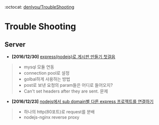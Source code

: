 :octocat: [denlyou/TroubleShooting](https://github.com/denlyou/TroubleShooting)
# Trouble Shooting

## Server

- **[2016/12/30]** [express(nodejs)로 게시판 만들기 첫걸음](nodejs/firstboard.md)
> - mysql 모듈 연동
>  - connection pool로 설정
>  - golbal하게 사용하는 방법
> - post로 보낸 요청의 param들은 어디로 들어오지?
> -  Can't set headers after they are sent. 문제


- **[2016/12/23]** [nodejs에서 sub domain별 다른 express 프로젝트를 연결하기](server/reverseproxy.md)
> - 하나의 http(80포트)로 request를 분배
> - nodejs-nginx reverse proxy
